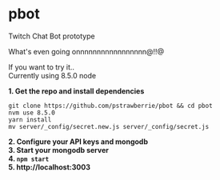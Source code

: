 # pbot
Twitch Chat Bot prototype

What's even going onnnnnnnnnnnnnnnnn@!!@

If you want to try it..  
Currently using 8.5.0 node

**1. Get the repo and install dependencies**  
`````
git clone https://github.com/pstrawberrie/pbot && cd pbot
nvm use 8.5.0
yarn install
mv server/_config/secret.new.js server/_config/secret.js
`````
**2. Configure your API keys and mongodb**  
**3. Start your mongodb server**  
**4. ``npm start``**  
**5. http://localhost:3003**  
